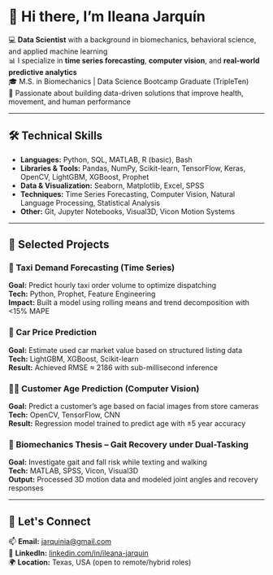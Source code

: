 # 👋 Hi there, I’m Ileana Jarquín

💻 **Data Scientist** with a background in biomechanics, behavioral science, and applied machine learning  
📊 I specialize in **time series forecasting**, **computer vision**, and **real-world predictive analytics**  
🎓 M.S. in Biomechanics | Data Science Bootcamp Graduate (TripleTen)  
🧠 Passionate about building data-driven solutions that improve health, movement, and human performance

---

## 🛠 Technical Skills

- **Languages:** Python, SQL, MATLAB, R (basic), Bash  
- **Libraries & Tools:** Pandas, NumPy, Scikit-learn, TensorFlow, Keras, OpenCV, LightGBM, XGBoost, Prophet  
- **Data & Visualization:** Seaborn, Matplotlib, Excel, SPSS  
- **Techniques:** Time Series Forecasting, Computer Vision, Natural Language Processing, Statistical Analysis  
- **Other:** Git, Jupyter Notebooks, Visual3D, Vicon Motion Systems

---

## 📂 Selected Projects

### 🚕 Taxi Demand Forecasting (Time Series)  
**Goal:** Predict hourly taxi order volume to optimize dispatching  
**Tech:** Python, Prophet, Feature Engineering  
**Impact:** Built a model using rolling means and trend decomposition with <15% MAPE

### 🚗 Car Price Prediction  
**Goal:** Estimate used car market value based on structured listing data  
**Tech:** LightGBM, XGBoost, Scikit-learn  
**Result:** Achieved RMSE ≈ 2186 with sub-millisecond inference

### 🧍‍♀️ Customer Age Prediction (Computer Vision)  
**Goal:** Predict a customer’s age based on facial images from store cameras  
**Tech:** OpenCV, TensorFlow, CNN  
**Result:** Regression model trained to predict age with ±5 year accuracy

### 🦶 Biomechanics Thesis – Gait Recovery under Dual-Tasking  
**Goal:** Investigate gait and fall risk while texting and walking  
**Tech:** MATLAB, SPSS, Vicon, Visual3D  
**Output:** Processed 3D motion data and modeled joint angles and recovery responses

---

## 🔗 Let's Connect

📫 **Email:** jarquinia@gmail.com  
💼 **LinkedIn:** [linkedin.com/in/ileana-jarquin](https://www.linkedin.com/in/ileana-jarquin)  
🌍 **Location:** Texas, USA (open to remote/hybrid roles)
